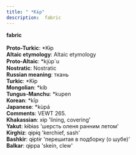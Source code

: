 ```yaml
---
title: " *Kɨp"
description:  fabric
---
```

<p data-pagefind-weight="0.5">
<strong> fabric</strong><br><br>
<strong>Proto-Turkic</strong>:  *Kɨp<br>
<strong>Altaic etymology</strong>:  Altaic etymology<br>
<strong> Proto-Altaic</strong>:  *ki̯ùp`u<br>
<strong>Nostratic</strong>:  Nostratic<br>
<strong>Russian meaning</strong>:  ткань<br>
<strong>Turkic</strong>:  *Kɨp<br>
<strong>Mongolian</strong>:  *kib<br>
<strong>Tungus-Manchu</strong>:  *kupen<br>
<strong>Korean</strong>:  *kīp<br>
<strong>Japanese</strong>:  *kùpá<br>
<strong>Comments</strong>:  VEWT 265.<br>
<strong>Khakassian</strong>:  xɨp 'lining, covering'<br>
<strong>Yakut</strong>:  kɨbɨas 'шерсть оленя ранним летом'<br>
<strong>Kirghiz</strong>:  qɨpɨq 'kerchief, sash'<br>
<strong>Bashkir</strong>:  qɨptɨr 'перешитая в подборку (о шубе)'<br>
<strong>Balkar</strong>:  qɨppa 'skein, clew'<br>

</p>
